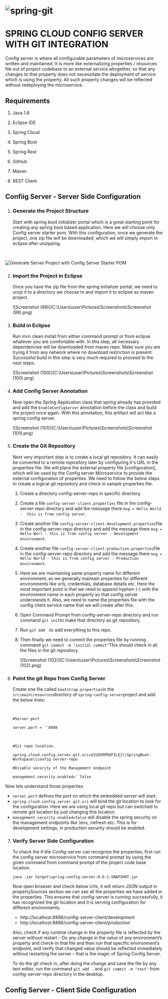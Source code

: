 # ![spring-git](C:\Users\user\Pictures\spring-git.png)

# SPRING CLOUD CONFIG SERVER WITH GIT INTEGRATION

Config server is where all configurable parameters of microservices are written and maintained. It is more like externalizing properties / resources file out of project codebase to an external service altogether, so that any changes to that property does not necessitate the deployment of service which is using the property. All such property changes will be reflected without redeploying the microservice.

## Requirements

1. Java 1.8

2. Eclipse IDE

3. Spring Cloud

4. Spring Boot

5. Spring Rest

6. GitHub

7. Maven

8. REST Client

## Confiig Server - Server Side Configuration

1. ### Generate the Project Structure

   Start with spring boot initializer portal which is a great starting point for creating any spring boot based application. Here we will choose only Config server starter pom. With this configuration, once we generate the project, one zip file will be downloaded, which we will simply import in eclipse after unzipping.

   ​

![Generate Server Project with Config Server Starter POM](https://howtodoinjava.com/wp-content/uploads/2017/07/server_generation.png)

2. ### Import the Project in Eclipse

   Once you have the zip file from the spring initializer portal, we need to unzp it to a directory we choose to and import it to eclipse as maven project.

   ![Screenshot (99)](C:\Users\user\Pictures\Screenshots\Screenshot (99).png)



3. ### Build in Eclipse

   Run mvn clean install from either command prompt or from eclipse whatever you are comfortable with. In this step, all necessary dependencies will be downloaded from maven repo. Make sure you are trying it from any network where no download restriction is present. Successful build in this step is very much required to proceed to the next steps.

   ![Screenshot (100)](C:\Users\user\Pictures\Screenshots\Screenshot (100).png)



4. ### Add Config Server Annotation

   Now open the Spring Application class that spring already has provided and add the `EnableConfigServer` annotation before the class and build the project once again. With this annotation, this artifact will act like a spring config server.

   ![Screenshot (101)](C:\Users\user\Pictures\Screenshots\Screenshot (101).png)



5. ### Create the Git Repository

   Next very important step is to create a local git repository. It can easily be converted to a remote repository later by configuring it's URL in the properties file. We will place the external property file [configuration], which will be used by the Config server Microservice to provide the external configuration of properties. We need to follow the below steps to create a logical git repository and check in sample properties file.

   1. Create a directory config-server-repo in specific directory.

   2. Create a file `config-server-client.properties` file in the config-server-repo directory and add the message there `msg = Hello World -  this is from config server`.

   3. Create another file `config-server-client-development.properties`file in the config-server-repo directory and add the message there `msg = Hello Worl - this is from config server - Development environment`.

   4. Create another file `config-server-client-production.properties`file in the config-server-repo directory and add the message there `msg = Hello World - this is from config server - Production environment`.

   5. Here we are maintaining same property name for different environment, as we generally maintain properties for different environments like urls, credentials, database details etc. Here the most important point is that we need to append hyphen (-) with the environment name in each property so that config server understands it. Also, we need to name the properties file with the config client service name that we will create after this.

   6. Open Command Prompt from config-server-repo directory and run command `git init`to make that directory as git repository.

   7. Run `git add .`to add everything to this repo.

   8. Then finally we need to commit the properties file by running command `git commit -m "initial commit"`This should check in all the files in the git repository.

      ![Screenshot (102)](C:\Users\user\Pictures\Screenshots\Screenshot (102).png)

   ### 

6. ### Point the git Repo from Config Server

   Create one file called `bootstrap.properties`in the `src\main\resources`directory of `spring-config-server`project and add the below lines:

   ​

   `#Server port`

   `server.port = ``8888`

   ​

   `#Git repo location.`

   `spring.cloud.config.server.git.uri=${USERPROFILE}\\SpringBoot-Workspace\\config-server-repo`


   `#Disable security of the Management endpoint`

   `management.security.enabled=``false` 

Now lets understand those properties

- `server.port` defines the port on which the embedded server will start.
- `spring.cloud.config.server.git.uri` will bind the git location to look for the configuration. Here we are using local git repo but can switched to remote got location by just changing this location.
- `management.security.enabled=false` will disable the spring security on the management endpoints like /env, /refresh etc. This is for development settings, in production security should be enabled.

7. ### Verify Server Side Configuration

   To check the if the Config-server can recognize the properties, first run the config server microservice from command prompt by using the given command from command prompt of the project code base location.

   `java -jar target\spring-config-server-0.0.1-SNAPSHOT.jar`

   Now open browser and check below Urls, it will return JSON output in propertySources section we can see all the properties we have added in the properties. This ensures that config-server is running successfully, it has recognized the git location and it is serving configuration for different environments.

   - http://localhost:8888/config-server-client/development
   - http://localhost:8888/config-server-client/production

   Also, check if any runtime change in the property file is reflected by the server without restart – Do any change in the value of any environment’s property and check-in that file and then run that specific environment’s endpoint, and verify that changed value should be reflected immediately without restarting the server – that is the magic of Spring Config Server.

   To do the git check in, after doing the change and save the file by any text editor, run the command `git add .` and `git commit -m "test"` from config-server-repo directory in the desktop.






## Config Server - Client Side Configuration

